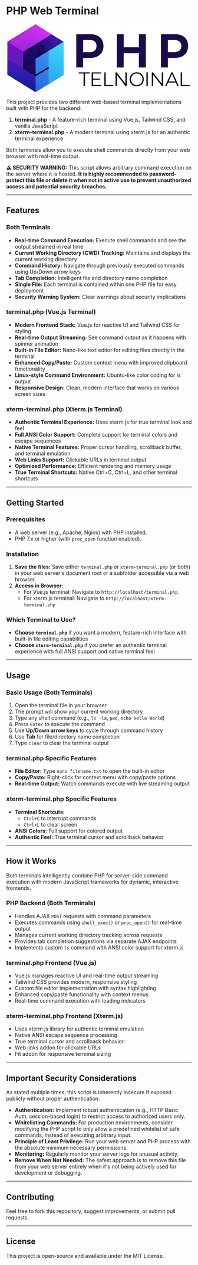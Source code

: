 # PHP Web Terminal

![PHP Web Terminal](terminal-php.png)

This project provides two different web-based terminal implementations built with PHP for the backend:

1. **terminal.php** - A feature-rich terminal using Vue.js, Tailwind CSS, and vanilla JavaScript
2. **xterm-terminal.php** - A modern terminal using xterm.js for an authentic terminal experience

Both terminals allow you to execute shell commands directly from your web browser with real-time output.

**⚠️ SECURITY WARNING:** This script allows arbitrary command execution on the server where it is hosted. **It is highly recommended to password-protect this file or delete it when not in active use to prevent unauthorized access and potential security breaches.**

---

## Features

### Both Terminals
* **Real-time Command Execution:** Execute shell commands and see the output streamed in real time
* **Current Working Directory (CWD) Tracking:** Maintains and displays the current working directory
* **Command History:** Navigate through previously executed commands using Up/Down arrow keys
* **Tab Completion:** Intelligent file and directory name completion
* **Single File:** Each terminal is contained within one PHP file for easy deployment
* **Security Warning System:** Clear warnings about security implications

### terminal.php (Vue.js Terminal)
* **Modern Frontend Stack:** Vue.js for reactive UI and Tailwind CSS for styling
* **Real-time Output Streaming:** See command output as it happens with spinner animation
* **Built-in File Editor:** Nano-like text editor for editing files directly in the terminal
* **Enhanced Copy/Paste:** Custom context menu with improved clipboard functionality
* **Linux-style Command Environment:** Ubuntu-like color coding for ls output
* **Responsive Design:** Clean, modern interface that works on various screen sizes

### xterm-terminal.php (Xterm.js Terminal)
* **Authentic Terminal Experience:** Uses xterm.js for true terminal look and feel
* **Full ANSI Color Support:** Complete support for terminal colors and escape sequences
* **Native Terminal Features:** Proper cursor handling, scrollback buffer, and terminal emulation
* **Web Links Support:** Clickable URLs in terminal output
* **Optimized Performance:** Efficient rendering and memory usage
* **True Terminal Shortcuts:** Native Ctrl+C, Ctrl+L, and other terminal shortcuts

---

## Getting Started

### Prerequisites

* A web server (e.g., Apache, Nginx) with PHP installed.
* PHP 7.x or higher (with `proc_open` function enabled).

### Installation

1. **Save the files:** Save either `terminal.php` or `xterm-terminal.php` (or both) in your web server's document root or a subfolder accessible via a web browser.
2. **Access in Browser:** 
   - For Vue.js terminal: Navigate to `http://localhost/terminal.php`
   - For xterm.js terminal: Navigate to `http://localhost/xterm-terminal.php`

### Which Terminal to Use?

- **Choose `terminal.php`** if you want a modern, feature-rich interface with built-in file editing capabilities
- **Choose `xterm-terminal.php`** if you prefer an authentic terminal experience with full ANSI support and native terminal feel

---

## Usage

### Basic Usage (Both Terminals)
1. Open the terminal file in your browser
2. The prompt will show your current working directory
3. Type any shell command (e.g., `ls -la`, `pwd`, `echo Hello World`)
4. Press `Enter` to execute the command
5. Use **Up/Down arrow keys** to cycle through command history
6. Use **Tab** for file/directory name completion
7. Type `clear` to clear the terminal output

### terminal.php Specific Features
- **File Editor:** Type `nano filename.txt` to open the built-in editor
- **Copy/Paste:** Right-click for context menu with copy/paste options
- **Real-time Output:** Watch commands execute with live streaming output

### xterm-terminal.php Specific Features
- **Terminal Shortcuts:** 
  - `Ctrl+C` to interrupt commands
  - `Ctrl+L` to clear screen
- **ANSI Colors:** Full support for colored output
- **Authentic Feel:** True terminal cursor and scrollback behavior

---

## How it Works

Both terminals intelligently combine PHP for server-side command execution with modern JavaScript frameworks for dynamic, interactive frontends.

### PHP Backend (Both Terminals)

* Handles AJAX `POST` requests with command parameters
* Executes commands using `shell_exec()` or `proc_open()` for real-time output
* Manages current working directory tracking across requests
* Provides tab completion suggestions via separate AJAX endpoints
* Implements custom `ls` command with ANSI color support for xterm.js

### terminal.php Frontend (Vue.js)

* Vue.js manages reactive UI and real-time output streaming
* Tailwind CSS provides modern, responsive styling
* Custom file editor implementation with syntax highlighting
* Enhanced copy/paste functionality with context menus
* Real-time command execution with loading indicators

### xterm-terminal.php Frontend (Xterm.js)

* Uses xterm.js library for authentic terminal emulation
* Native ANSI escape sequence processing
* True terminal cursor and scrollback behavior
* Web links addon for clickable URLs
* Fit addon for responsive terminal sizing

---

## Important Security Considerations

As stated multiple times, this script is inherently insecure if exposed publicly without proper authentication.

* **Authentication:** Implement robust authentication (e.g., HTTP Basic Auth, session-based login) to restrict access to authorized users only.
* **Whitelisting Commands:** For production environments, consider modifying the PHP script to only allow a predefined whitelist of safe commands, instead of executing arbitrary input.
* **Principle of Least Privilege:** Run your web server and PHP process with the absolute minimum necessary permissions.
* **Monitoring:** Regularly monitor your server logs for unusual activity.
* **Remove When Not Needed:** The safest approach is to remove this file from your web server entirely when it's not being actively used for development or debugging.

---

## Contributing

Feel free to fork this repository, suggest improvements, or submit pull requests.

---

## License

This project is open-source and available under the MIT License.